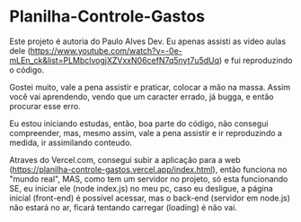 # Planilha-Controle-Gastos

Este projeto é autoria do Paulo Alves Dev.
Eu apenas assisti as video aulas dele (https://www.youtube.com/watch?v=-0e-mLEn_ck&list=PLMbclvogjXZVxxN06cefN7q5nyt7u5dUq)
e fui reproduzindo o código.

Gostei muito, vale a pena assistir e praticar, colocar a mão na massa.
Assim você vai aprendendo, vendo que um caracter errado, já bugga, e então procurar esse erro.

Eu estou iniciando estudas, então, boa parte do código, não consegui compreender, mas, mesmo assim, vale a pena
assistir e ir reproduzindo a medida, ir assimilando conteudo.

Atraves do Vercel.com, consegui subir a aplicação para a web (https://planilha-controle-gastos.vercel.app/index.html), então 
funciona no "mundo real", MAS, como tem um servidor no projeto, só esta funcionando SE, eu iniciar ele (node index.js) 
no meu pc, caso eu desligue, a página inicial (front-end) é possível acessar, mas o back-end (servidor em node.js) não
estará no ar, ficará tentando carregar (loading) é não vai.
